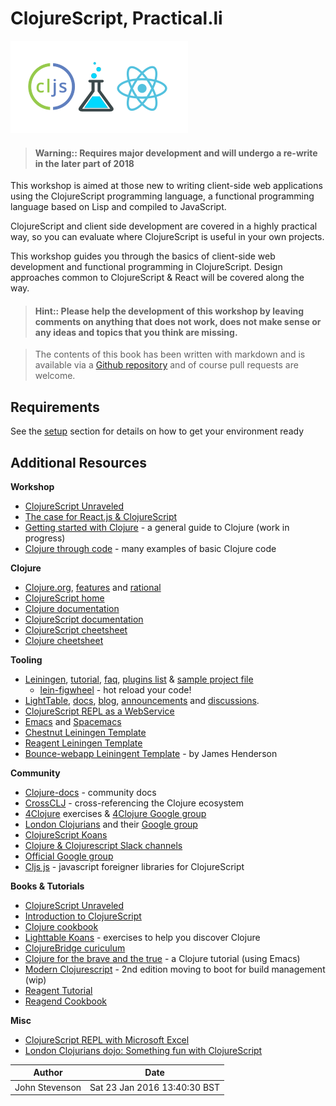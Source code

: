 # ClojureScript, Practical.li

![Clojure logo](images/clojurescript-react.png)

> #### Warning:: Requires major development and will undergo a re-write in the later part of 2018

This workshop is aimed at those new to writing client-side web applications using the ClojureScript programming language, a functional programming language based on Lisp and compiled to JavaScript.

ClojureScript and client side development are covered in a highly practical way, so you can evaluate where ClojureScript is useful in your own projects.

This workshop guides you through the basics of client-side web development and functional programming in ClojureScript.  Design approaches common to ClojureScript & React will be covered along the way.

> #### Hint:: Please help the development of this workshop by leaving comments on anything that does not work, does not make sense or any ideas and topics that you think are missing.

> The contents of this book has been written with markdown and is available via a [Github repository](https://github.com/practicalli/clojurescript-content) and of course pull requests are welcome.

## Requirements

  See the [setup](/setup/) section for details on how to get your environment ready

## Additional Resources

**Workshop**
* [ClojureScript Unraveled](http://funcool.github.io/clojurescript-unraveled/)
* [The case for React.js & ClojureScript](http://www.slideshare.net/murilasso/the-case-for-reactjs-and-clojurescript)
* [Getting started with Clojure](http://jr0cket.co.uk/slides/getting-started-with-clojure.html) - a general guide to Clojure (work in progress)
* [Clojure through code](https://github.com/practicalli/clojure-through-code/tree/drafts) - many examples of basic Clojure code


**Clojure**
* [Clojure.org](http://clojure.org), [features](http://clojure.org/features) and [rational](http://clojure.org/rationale)
* [ClojureScript home]()
* [Clojure documentation](http://clojure.org/documentation)
* [ClojureScript documentation](http://clojure.org/documentation)
* [ClojureScript cheetsheet](http://cljs.info/cheatsheet/)
* [Clojure cheetsheet](http://clojure.org/cheatsheet)


**Tooling**
* [Leiningen](http://leiningen.org/), [tutorial](https://github.com/technomancy/leiningen/blob/stable/doc/TUTORIAL.md), [faq](https://github.com/technomancy/leiningen/blob/stable/doc/FAQ.md), [plugins list](https://github.com/technomancy/leiningen/wiki/Plugins) & [sample project file](https://github.com/technomancy/leiningen/blob/stable/sample.project.clj)
  * [lein-figwheel](https://github.com/bhauman/lein-figwheel) - hot reload your code!
* [LightTable](http://lighttable.com/), [docs](http://docs.lighttable.com/), [blog](http://www.lighttable.com/blog/), [announcements](https://groups.google.com/forum/#!forum/light-table) and [discussions](https://groups.google.com/forum/#!forum/light-table-discussion).
* [ClojureScript REPL as a WebService](http://himera.herokuapp.com/index.html)
* [Emacs](https://www.gnu.org/software/emacs/) and [Spacemacs](https://github.com/syl20bnr/spacemacs/)
* [Chestnut Leiningen Template](https://github.com/plexus/chestnut)
* [Reagent Leiningen Template](https://github.com/reagent-project/reagent-template)
* [Bounce-webapp Leiningent Template](https://clojars.org/bounce-webapp/lein-template) - by James Henderson


**Community**
* [Clojure-docs](http://clojure-doc.org/) - community docs
* [CrossCLJ](http://crossclj.info/) - cross-referencing the Clojure ecosystem
* [4Clojure](https://www.4clojure.com/) exercises & [4Clojure Google group](https://groups.google.com/forum/#!forum/4clojure)
* [London Clojurians](http://londonclojurians.org) and their [Google group](https://groups.google.com/forum/#!forum/london-clojurians)
* [ClojureScript Koans](http://clojurescriptkoans.com/)
* [Clojure & Clojurescript Slack channels](http://clojurians.slack.com)
* [Official Google group](https://groups.google.com/forum/#!forum/clojurescript)
* [Cljs js](http://cljsjs.github.io/) - javascript foreigner libraries for ClojureScript


**Books & Tutorials**
* [ClojureScript Unraveled](http://funcool.github.io/clojurescript-unraveled/)
* [Introduction to ClojureScript](https://e-string.com/articles/introduction-clojurescript-open-source-bridge-talk/)
* [Clojure cookbook](https://github.com/clojure-cookbook/clojure-cookbook)
* [Lighttable Koans](https://github.com/practicalli/lighttable-koans) - exercises to help you discover Clojure
* [ClojureBridge curiculum](https://github.com/ClojureBridge/curriculum)
* [Clojure for the brave and the true](http://www.braveclojure.com/) - a Clojure tutorial (using Emacs)
* [Modern Clojurescript](https://github.com/magomimmo/modern-cljs) - 2nd edition moving to boot for build management (wip)
* [Reagent Tutorial](https://github.com/jonase/reagent-tutorial)
* [Reagend Cookbook](https://github.com/reagent-project/reagent-cookbook)


**Misc**
* [ClojureScript REPL with Microsoft Excel](https://www.cljs4excel.com/)
* [London Clojurians dojo: Something fun with ClojureScript](https://github.com/mikeholmesuk/something-fun-cljs)

| Author | Date |
| -- | -- |
|John Stevenson | Sat 23 Jan 2016 13:40:30 BST |
